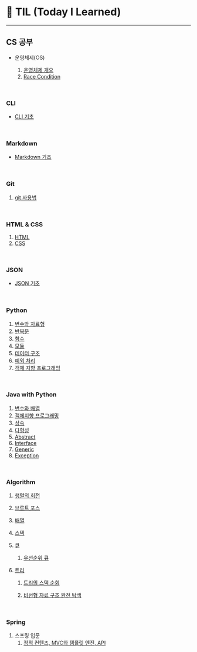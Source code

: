 # 🌱 TIL (Today I Learned)

***

   

## CS 공부

* 운영체제(OS)

  1) [운영체제 개요](/CS/CS_os_1.md)
  2) [Race Condition](/CS/CS_control.md)

​       

### CLI

  * [CLI 기초](/startcamp/CLI.md)

​      

### Markdown
  * [Markdown 기초](/startcamp/markdown.md)

​      

### Git
  1. [git 사용법](/startcamp/Git.md)

​       

### HTML & CSS

1. [HTML](/HTML/html_basic.md)
2. [CSS](/CSS/css_basic.md)

​    

### JSON
  * [JSON 기초](/python/json_basic.md)

​      

### Python
  1. [변수와 자료형](/python/python_Basic1.md)
  2. [반복문](/python/python_Basic2.md)
  3. [함수](/python/python_Function.md)
  4. [모듈](/python/python_module.md)
  5. [데이터 구조](/python/python_dataStructure.md)
  6. [예외 처리](/python/python_debug.md)
  6. [객체 지향 프로그래밍](/python/python_object.md)

​       

### Java with Python

1. [변수와 배열](/java/java_datatype.md)
2. [객체지향 프로그래밍](/java/java_object.md)
2. [상속](/java/java_inheritance.md)
2. [다형성](/java/java_polymorphism.md)
2. [Abstract](/java/java_abstract.md)
2. [Interface](/java/java_interface.md)
2. [Generic](/java/java_generic.md)
2. [Exception](/java/java_exception.md)

​      

### Algorithm

  1. [행렬의 회전](/python/algo_python_matrix.py)

  1. [브루트 포스](/Algorithm/algo_brute.md)

  1. [배열](/Algorithm/algo_array.md)

  1. [스택](/Algorithm/algo_stack.md)

  1. [큐](/Algorithm/algo_queue.md)

     1. [우선순위 큐](/Algorithm/algo_priority_queue.md)

  1. [트리](/Algorithm/algo_tree.md)

     1. [트리의 스택 순회](algo_tree_stack_search.md)

     2. [비선형 자료 구조 완전 탐색](/Algorithm/algo_tree_search.md)

​          

### Spring

1. 스프링 입문
   1. [정적 컨텐츠, MVC와 템플릿 엔진, API](/Spring/spring_basic.md)

